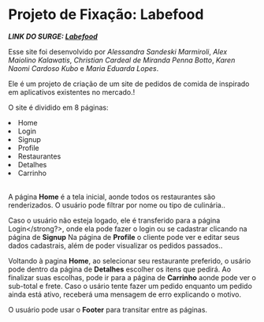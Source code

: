 
# Projeto de Fixação:  Labefood

<strong><em>LINK DO SURGE: [Labefood](https://labe-food-silveira.surge.sh/)</em></strong>

Esse site foi desenvolvido por <em>Alessandra Sandeski Marmiroli</em>, <em>Alex Maiolino Kalawatis</em>, <em>Christian Cardeal de Miranda Penna Botto</em>, <em>Karen Naomi Cardoso Kubo </em> e <em>Maria Eduarda Lopes</em>.

Ele é um projeto de criação de um site de pedidos de comida de  inspirado em aplicativos existentes no mercado.!

O site é dividido em 8 páginas:
<li>Home</li>
<li>Login</li>
<li>Signup</li>
<li>Profile</li>
<li>Restaurantes</li>
<li>Detalhes</li>
<li>Carrinho</li>
<br>

A página <strong>Home</strong> é a tela inicial, aonde todos os restaurantes são renderizados. O usuário pode filtrar por nome ou tipo de culinária..

Caso o usuário não esteja logado, ele é transferido para a página <stroing>Login</strong?>, onde ela pode fazer o login ou se cadastrar clicando na página de <strong>Signup</strong>
Na página de <strong>Profile</strong> o cliente pode ver e editar seus dados cadastrais, além de poder visualizar os pedidos passados..

Voltando à pagina <strong>Home</strong>, ao selecionar seu restaurante preferido, o usário pode dentro da página de <strong>Detalhes</strong> escolher os itens que pedirá. Ao finalizar suas escolhas, pode ir para a página de <strong>Carrinho</strong> aonde pode ver o sub-total e frete. Caso o usário tente fazer um pedido enquanto um pedido ainda está ativo, receberá uma mensagem de erro explicando o motivo.

O usuário pode usar o <strong>Footer</strong> para transitar entre as páginas.



